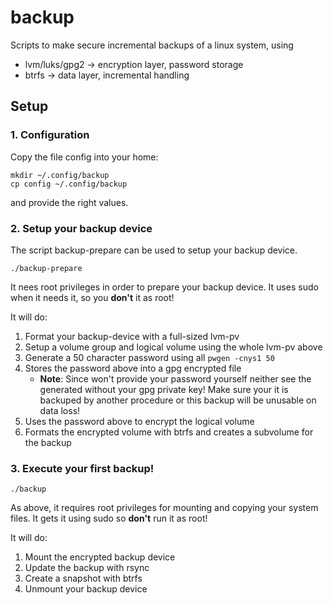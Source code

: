 # backup

Scripts to make secure incremental backups of a linux system, using

- lvm/luks/gpg2 → encryption layer, password storage
- btrfs → data layer, incremental handling

## Setup

### 1. Configuration

Copy the file config into your home:

```
mkdir ~/.config/backup
cp config ~/.config/backup
```

and provide the right values.

### 2. Setup your backup device

The script backup-prepare can be used to setup your backup device.

```
./backup-prepare
```

It nees root privileges in order to prepare your backup device. It uses sudo when it needs it, so you **don't** it as root!

It will do:

1. Format your backup-device with a full-sized lvm-pv
2. Setup a volume group and logical volume using the whole lvm-pv above
3. Generate a 50 character password using all `pwgen -cnys1 50`
4. Stores the password above into a gpg encrypted file
    - **Note**: Since won't provide your password yourself neither see the generated without your gpg private key! Make sure your it is backuped by another procedure or this backup will be unusable on data loss!
5. Uses the password above to encrypt the logical volume
6. Formats the encrypted volume with btrfs and creates a subvolume for the backup

### 3. Execute your first backup!

```
./backup
```

As above, it requires root privileges for mounting and copying your system files. It gets it using sudo so **don't** run it as root!

It will do:

1. Mount the encrypted backup device
2. Update the backup with rsync
3. Create a snapshot with btrfs
4. Unmount your backup device
